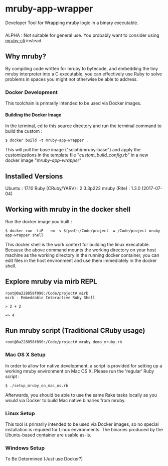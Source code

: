 # mruby-app-wrapper

Developer Tool for Wrapping mruby logic in a binary executable.

###

ALPHA : Not suitable for general use. You probably want to consider using [mruby-cli](http://mruby-cli.org) instead.

## Why mruby?

By compiling code written for mruby to bytecode, and embedding the tiny mruby interpreter into a C executable, you can effectively use Ruby to solve problems in spaces you might not otherwise be able to address.

### Docker Development

This toolchain is primarily intended to be used via Docker images.

#### Building the Docker Image

In the terminal, cd to this source directory and run the terminal command to build the custom :

``$ docker build -t mruby-app-wrapper .``

This will pull the base image ("sciphi/mruby-base") and apply the customizations in the template file "*custom_build_config.rb*" in a new docker image "*mruby-app-wrapper*"

## Installed Versions

  Ubuntu : 17.10
  Ruby (CRuby/YARV) : 2.3.3p222
  mruby (Rite) : 1.3.0 (2017-07-04)


## Working with mruby in the docker shell

Run the docker image you built :

``$ docker run -tiP --rm -v $(pwd):/Code/project -w /Code/project mruby-app-wrapper shell``

This docker shell is the work context for building the linux executable. Because the above command mounts the working directory on your host machine as the working directory in the running docker container, you can edit files in the host  environment and use them immediately in the docker shell.

## Explore mruby via mirb REPL

    root@0a228058f090:/Code/project# mirb
    mirb - Embeddable Interactive Ruby Shell

    > 2 + 2

    => 4

## Run mruby script (Traditional CRuby usage)

    root@0a228058f090:/Code/project# mruby demo_mruby.rb

### Mac OS X Setup

In order to allow for native development, a script is provided for setting up a working mruby environment on Mac OS X. Please run the 'regular' Ruby script :

``$ ./setup_mruby_on_mac_os.rb``

Afterwards, you should be able to use the same Rake tasks locally as you would via Docker to build Mac native binaries from mruby.

### Linux Setup

This tool is primarily intended to be used via Docker images, so no special installation is required for Linux environments. The binaries produced by the Ubuntu-based container are usable as-is.

### Windows Setup

To Be Determined (Just use Docker?)
